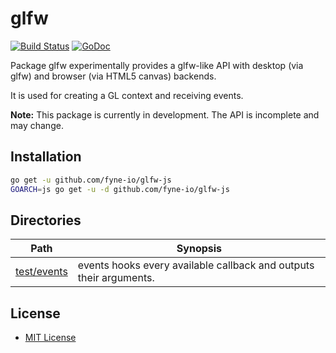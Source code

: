 glfw
====

[![Build Status](https://travis-ci.org/goxjs/glfw.svg?branch=master)](https://travis-ci.org/goxjs/glfw) [![GoDoc](https://godoc.org/github.com/fyne-io/glfw-js?status.svg)](https://godoc.org/github.com/fyne-io/glfw-js)

Package glfw experimentally provides a glfw-like API
with desktop (via glfw) and browser (via HTML5 canvas) backends.

It is used for creating a GL context and receiving events.

**Note:** This package is currently in development. The API is incomplete and may change.

Installation
------------

```bash
go get -u github.com/fyne-io/glfw-js
GOARCH=js go get -u -d github.com/fyne-io/glfw-js
```

Directories
-----------

| Path                                                               | Synopsis                                                           |
|--------------------------------------------------------------------|--------------------------------------------------------------------|
| [test/events](https://godoc.org/github.com/goxjs/glfw/test/events) | events hooks every available callback and outputs their arguments. |

License
-------

-	[MIT License](https://opensource.org/licenses/mit-license.php)
